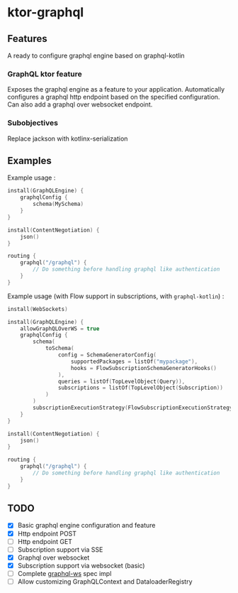 # ktor-graphql

## Features

A ready to configure graphql engine based on graphql-kotlin

### GraphQL ktor feature

Exposes the graphql engine as a feature to your application. Automatically configures a graphql http endpoint based on
the specified configuration. Can also add a graphql over websocket endpoint.

### Subobjectives

Replace jackson with kotlinx-serialization

## Examples

Example usage :

```kotlin
install(GraphQLEngine) {
    graphqlConfig {
        schema(MySchema)
    }
}

install(ContentNegotiation) {
    json()
}

routing {
    graphql("/graphql") {
        // Do something before handling graphql like authentication
    }
}
```

Example usage (with Flow support in subscriptions, with `graphql-kotlin`) :

```kotlin
install(WebSockets)

install(GraphQLEngine) {
    allowGraphQLOverWS = true
    graphqlConfig {
        schema(
            toSchema(
                config = SchemaGeneratorConfig(
                    supportedPackages = listOf("mypackage"),
                    hooks = FlowSubscriptionSchemaGeneratorHooks()
                ),
                queries = listOf(TopLevelObject(Query)),
                subscriptions = listOf(TopLevelObject(Subscription))
            )
        )
        subscriptionExecutionStrategy(FlowSubscriptionExecutionStrategy())
    }
}

install(ContentNegotiation) {
    json()
}

routing {
    graphql("/graphql") {
        // Do something before handling graphql like authentication
    }
}
```

## TODO

- [x] Basic graphql engine configuration and feature
- [x] Http endpoint POST
- [ ] Http endpoint GET
- [ ] Subscription support via SSE
- [x] Graphql over websocket
- [x] Subscription support via websocket (basic)
- [ ] Complete [graphql-ws](https://github.com/enisdenjo/graphql-ws/blob/master/PROTOCOL.md) spec impl
- [ ] Allow customizing GraphQLContext and DataloaderRegistry

